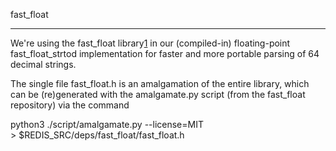 fast_float

----------------------------------------------

We're using the fast_float library[1] in our (compiled-in)
floating-point fast_float_strtod implementation for faster and more
portable parsing of 64 decimal strings.

The single file fast_float.h is an amalgamation of the entire library,
which can be (re)generated with the amalgamate.py script (from the
fast_float repository) via the command

  python3 ./script/amalgamate.py --license=MIT \
    > $REDIS_SRC/deps/fast_float/fast_float.h

[1]: https://github.com/fastfloat/fast_float
